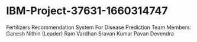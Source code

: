 # IBM-Project-37631-1660314747
Fertilizers Recommendation System For Disease Prediction
Team Members:
Ganesh Nithin (Leader)
Ram Vardhan
Sravan Kumar
Pavan
Devendra

